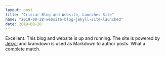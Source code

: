```yaml
---
layout: post
title: "Criscar Blog and Website, Launches Site"
name: "2019-08-28-website-blog-jekyll-site-launched"
date: 2019-08-28
---
```


Excellent. This blog and website is up and running. The site is powered by [Jekyll](http://jekyllrb.com) and 
kramdown is used as Markdown to author posts. What a complete match.
